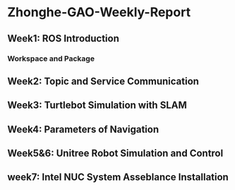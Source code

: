 # Zhonghe-GAO-Weekly-Report
## Week1: ROS Introduction 
### Workspace and Package

## Week2: Topic and Service Communication

## Week3: Turtlebot Simulation with SLAM
## Week4: Parameters of Navigation
## Week5&6: Unitree Robot Simulation and Control
## week7: Intel NUC System Asseblance Installation

